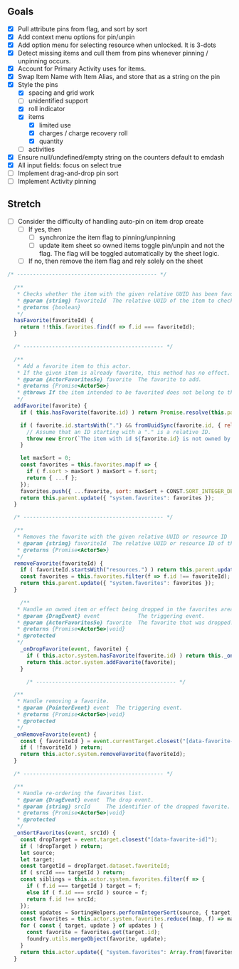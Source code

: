 ## Goals
- [x] Pull attribute pins from flag, and sort by sort
- [x] Add context menu options for pin/unpin
- [x] Add option menu for selecting resource when unlocked. It is 3-dots
- [x] Detect missing items and cull them from pins whenever pinning / unpinning occurs.
- [x] Account for Primary Activity uses for items.
- [x] Swap Item Name with Item Alias, and store that as a string on the pin
- [x] Style the pins
  - [x] spacing and grid work
  - [ ] unidentified support
  - [x] roll indicator
  - [x] items
    - [x] limited use
    - [x] charges / charge recovery roll
    - [x] quantity
  - [ ] activities
- [x] Ensure null/undefined/empty string on the counters default to emdash
- [x] All input fields: focus on select true
- [ ] Implement drag-and-drop pin sort
- [ ] Implement Activity pinning

## Stretch
- [ ] Consider the difficulty of handling auto-pin on item drop create
  - [ ] If yes, then 
    - [ ] synchronize the item flag to pinning/unpinning
    - [ ] update item sheet so owned items toggle pin/unpin and not the flag. The flag will be toggled automatically by the sheet logic.
  - [ ] If no, then remove the item flag and rely solely on the sheet

```js
/* -------------------------------------------- */

  /**
   * Checks whether the item with the given relative UUID has been favorited
   * @param {string} favoriteId  The relative UUID of the item to check.
   * @returns {boolean}
   */
  hasFavorite(favoriteId) {
    return !!this.favorites.find(f => f.id === favoriteId);
  }

  /* -------------------------------------------- */

  /**
   * Add a favorite item to this actor.
   * If the given item is already favorite, this method has no effect.
   * @param {ActorFavorites5e} favorite  The favorite to add.
   * @returns {Promise<Actor5e>}
   * @throws If the item intended to be favorited does not belong to this actor.
   */
  addFavorite(favorite) {
    if ( this.hasFavorite(favorite.id) ) return Promise.resolve(this.parent);

    if ( favorite.id.startsWith(".") && fromUuidSync(favorite.id, { relative: this.parent }) === null ) {
      // Assume that an ID starting with a "." is a relative ID.
      throw new Error(`The item with id ${favorite.id} is not owned by actor ${this.parent.id}`);
    }

    let maxSort = 0;
    const favorites = this.favorites.map(f => {
      if ( f.sort > maxSort ) maxSort = f.sort;
      return { ...f };
    });
    favorites.push({ ...favorite, sort: maxSort + CONST.SORT_INTEGER_DENSITY });
    return this.parent.update({ "system.favorites": favorites });
  }

  /* -------------------------------------------- */

  /**
   * Removes the favorite with the given relative UUID or resource ID
   * @param {string} favoriteId  The relative UUID or resource ID of the favorite to remove.
   * @returns {Promise<Actor5e>}
   */
  removeFavorite(favoriteId) {
    if ( favoriteId.startsWith("resources.") ) return this.parent.update({ [`system.${favoriteId}.max`]: 0 });
    const favorites = this.favorites.filter(f => f.id !== favoriteId);
    return this.parent.update({ "system.favorites": favorites });
  }

    /**
   * Handle an owned item or effect being dropped in the favorites area.
   * @param {DragEvent} event            The triggering event.
   * @param {ActorFavorites5e} favorite  The favorite that was dropped.
   * @returns {Promise<Actor5e>|void}
   * @protected
   */
    _onDropFavorite(event, favorite) {
      if ( this.actor.system.hasFavorite(favorite.id) ) return this._onSortFavorites(event, favorite.id);
      return this.actor.system.addFavorite(favorite);
    }

      /* -------------------------------------------- */

  /**
   * Handle removing a favorite.
   * @param {PointerEvent} event  The triggering event.
   * @returns {Promise<Actor5e>|void}
   * @protected
   */
  _onRemoveFavorite(event) {
    const { favoriteId } = event.currentTarget.closest("[data-favorite-id]")?.dataset ?? {};
    if ( !favoriteId ) return;
    return this.actor.system.removeFavorite(favoriteId);
  }

  /* -------------------------------------------- */

  /**
   * Handle re-ordering the favorites list.
   * @param {DragEvent} event  The drop event.
   * @param {string} srcId     The identifier of the dropped favorite.
   * @returns {Promise<Actor5e>|void}
   * @protected
   */
  _onSortFavorites(event, srcId) {
    const dropTarget = event.target.closest("[data-favorite-id]");
    if ( !dropTarget ) return;
    let source;
    let target;
    const targetId = dropTarget.dataset.favoriteId;
    if ( srcId === targetId ) return;
    const siblings = this.actor.system.favorites.filter(f => {
      if ( f.id === targetId ) target = f;
      else if ( f.id === srcId ) source = f;
      return f.id !== srcId;
    });
    const updates = SortingHelpers.performIntegerSort(source, { target, siblings });
    const favorites = this.actor.system.favorites.reduce((map, f) => map.set(f.id, { ...f }), new Map());
    for ( const { target, update } of updates ) {
      const favorite = favorites.get(target.id);
      foundry.utils.mergeObject(favorite, update);
    }
    return this.actor.update({ "system.favorites": Array.from(favorites.values()) });
  }
  ```